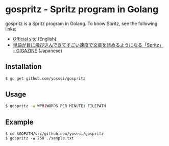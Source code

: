 # gospritz - Spritz program in Golang

gospritz is a Spritz program in Golang. To know Spritz, see the following links:

* [Official site](http://www.spritzinc.com/) (English)
* [単語が目に飛び込んできてすごい速度で文章を読めるようになる「Spritz」 - GIGAZINE](http://gigazine.net/news/20140228-spritz/) (Japanese)

## Installation

```sh
$ go get github.com/yosssi/gospritz
```

## Usage

```sh
$ gospritz -w WPM(WORDS PER MINUTE) FILEPATH 
```

## Example

```
$ cd $GOPATH/src/github.com/yosssi/gospritz
$ gospritz -w 250 ./sample.txt
```
